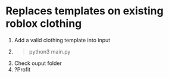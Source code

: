 # Replaces templates on existing roblox clothing

1. Add a valid clothing template into input
2. >python3 main.py
3. Check ouput folder
4. ?Profit

